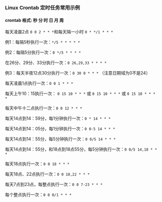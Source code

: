### Linux Crontab 定时任务常用示例

#### crontab 格式: 秒 分 时 日 月 周 

每天凌晨2点  `0 0 2 * * *`和每天隔一小时 `0 * */1 * * *`

例1：每隔5秒执行一次：`*/5 * * * * *`

例2：每隔5分执行一次：`0 */5 * * * *`

在26分、29分、33分执行一次：`0 26,29,33 * * * *`

例3：每天半夜12点30分执行一次：`0 30 0 * * *` （注意日期域为0不是24）

每天凌晨1点执行一次：`0 0 1 * * *`

每天上午10：15执行一次： `0 15 10 * * *` 或 `0 15 10 * * *` 或 `0 15 10 * * * *`

每天中午十二点执行一次：`0 0 12 * * *`

每天14点到14：59分，每1分钟执行一次：`0 * 14 * * *`

每天14点到14：05分，每1分钟执行一次：`0 0-5 14 * * *`

每天14点到14：55分，每5分钟执行一次：`0 0/5 14 * * *`

每天14点到14：55分，和18点到18点55分，每5分钟执行一次：`0 0/5 14,18 * * *`

每天18点执行一次：`0 0 18 * * *`

每天18点、22点执行一次：`0 0 18,22 * * *`

每天7点到23点，每整点执行一次：`0 0 7-23 * * *`

每个整点执行一次：`0 0 0/1 * * *`